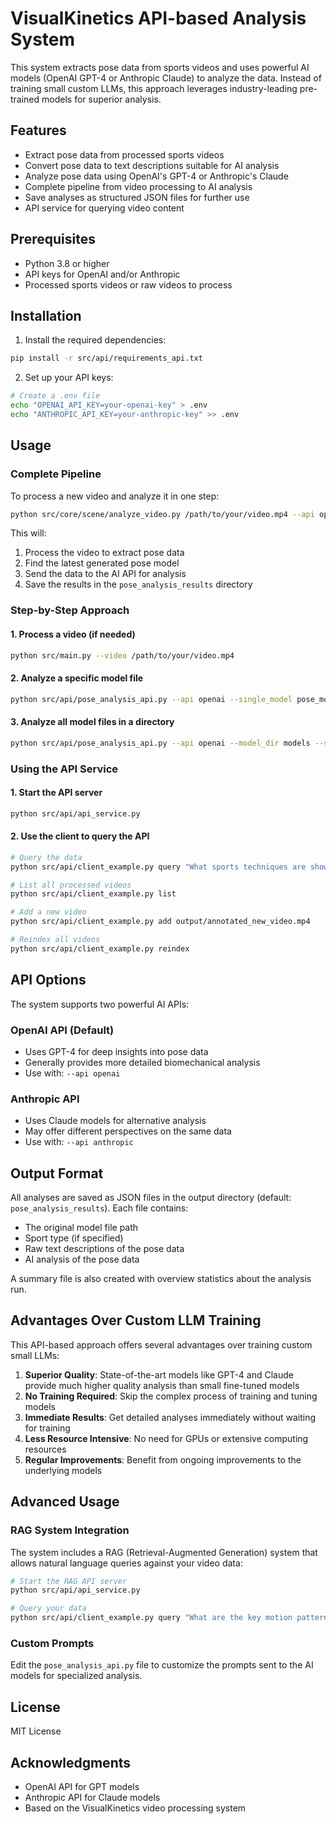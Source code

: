 # VisualKinetics API-based Analysis System

This system extracts pose data from sports videos and uses powerful AI models (OpenAI GPT-4 or Anthropic Claude) to analyze the data. Instead of training small custom LLMs, this approach leverages industry-leading pre-trained models for superior analysis.

## Features

- Extract pose data from processed sports videos
- Convert pose data to text descriptions suitable for AI analysis
- Analyze pose data using OpenAI's GPT-4 or Anthropic's Claude
- Complete pipeline from video processing to AI analysis
- Save analyses as structured JSON files for further use
- API service for querying video content

## Prerequisites

- Python 3.8 or higher
- API keys for OpenAI and/or Anthropic
- Processed sports videos or raw videos to process

## Installation

1. Install the required dependencies:

```bash
pip install -r src/api/requirements_api.txt
```

2. Set up your API keys:

```bash
# Create a .env file
echo "OPENAI_API_KEY=your-openai-key" > .env
echo "ANTHROPIC_API_KEY=your-anthropic-key" >> .env
```

## Usage

### Complete Pipeline

To process a new video and analyze it in one step:

```bash
python src/core/scene/analyze_video.py /path/to/your/video.mp4 --api openai --sport_type basketball
```

This will:
1. Process the video to extract pose data
2. Find the latest generated pose model
3. Send the data to the AI API for analysis
4. Save the results in the `pose_analysis_results` directory

### Step-by-Step Approach

#### 1. Process a video (if needed)

```bash
python src/main.py --video /path/to/your/video.mp4
```

#### 2. Analyze a specific model file

```bash
python src/api/pose_analysis_api.py --api openai --single_model pose_model.pth --sport_type basketball
```

#### 3. Analyze all model files in a directory

```bash
python src/api/pose_analysis_api.py --api openai --model_dir models --sport_type basketball
```

### Using the API Service

#### 1. Start the API server

```bash
python src/api/api_service.py
```

#### 2. Use the client to query the API

```bash
# Query the data
python src/api/client_example.py query "What sports techniques are shown in the videos?"

# List all processed videos
python src/api/client_example.py list

# Add a new video
python src/api/client_example.py add output/annotated_new_video.mp4

# Reindex all videos
python src/api/client_example.py reindex
```

## API Options

The system supports two powerful AI APIs:

### OpenAI API (Default)
- Uses GPT-4 for deep insights into pose data
- Generally provides more detailed biomechanical analysis
- Use with: `--api openai`

### Anthropic API
- Uses Claude models for alternative analysis
- May offer different perspectives on the same data
- Use with: `--api anthropic`

## Output Format

All analyses are saved as JSON files in the output directory (default: `pose_analysis_results`). Each file contains:

- The original model file path
- Sport type (if specified)
- Raw text descriptions of the pose data
- AI analysis of the pose data

A summary file is also created with overview statistics about the analysis run.

## Advantages Over Custom LLM Training

This API-based approach offers several advantages over training custom small LLMs:

1. **Superior Quality**: State-of-the-art models like GPT-4 and Claude provide much higher quality analysis than small fine-tuned models
2. **No Training Required**: Skip the complex process of training and tuning models
3. **Immediate Results**: Get detailed analyses immediately without waiting for training
4. **Less Resource Intensive**: No need for GPUs or extensive computing resources
5. **Regular Improvements**: Benefit from ongoing improvements to the underlying models

## Advanced Usage

### RAG System Integration

The system includes a RAG (Retrieval-Augmented Generation) system that allows natural language queries against your video data:

```bash
# Start the RAG API server
python src/api/api_service.py

# Query your data
python src/api/client_example.py query "What are the key motion patterns in the video?"
```

### Custom Prompts

Edit the `pose_analysis_api.py` file to customize the prompts sent to the AI models for specialized analysis.

## License

MIT License

## Acknowledgments

- OpenAI API for GPT models
- Anthropic API for Claude models
- Based on the VisualKinetics video processing system 